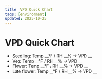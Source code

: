 ```yaml
---
title: VPD Quick Chart
tags: [environment]
updated: 2025-10-25
---
```

# VPD Quick Chart

- Seedling: Temp __°F / RH __% → VPD __  
- Veg: Temp __°F / RH __% → VPD __  
- Flower: Temp __°F / RH __% → VPD __  
- Late flower: Temp __°F / RH __% → VPD __
